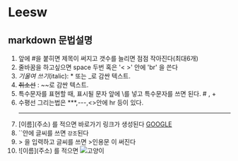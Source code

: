 # Leesw
## markdown 문법설명

1. 앞에 #을 붙히면 제목이 써지고 갯수를 늘리면 점점 작아진다(최대6개)
2. 줄바꿈을 하고싶으면 space 두번 혹은 '< >' 안에 'br' 을 쓴다
3. _기울여 쓰기_(italic): * 또는 _로 감싼 텍스트. <br>
4. ~~취소선~~ :  ~~로 감싼 텍스트. <br>
5. 특수문자를 표현할 때, 표시될 문자 앞에 \를 넣고 특수문자를 쓰면 된다.  \# , \+
6. 수평선 그리는법은 ***,---,<>안에 hr 등이 있다.  <hr>
7. \[이름](주소) 를 적으면 바로가기 링크가 생성된다   [GOOGLE](https://www.google.com)
8. ``안에 글씨를 쓰면 `강조`된다
9. \> 을 입력하고 글씨를 쓰면  >인용문   이 써진다
10. \!\[이름](주소) 를 적으면  ![고양이](C:\Users\chosun\Desktop\cat.ㅓㅔㅎ)
